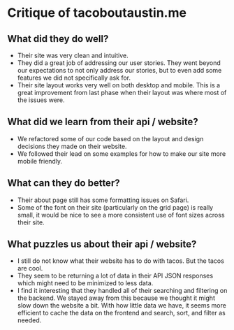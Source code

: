 # Critique of tacoboutaustin.me

## What did they do well?

* Their site was very clean and intuitive.
* They did a great job of addressing our user stories. They
  went beyond our expectations to not only address our stories, but to even add
  some features we did not specifically ask for.
* Their site layout works very well on both desktop and mobile. This is a great
  improvement from last phase when their layout was where most of the issues were.

## What did we learn from their api / website?

* We refactored some of our code based on the layout and design decisions they
  made on their website.
* We followed their lead on some examples for how to make our site more mobile
  friendly.

## What can they do better?

* Their about page still has some formatting issues on Safari.
* Some of the font on their site (particularly on the grid page) is really small,
  it would be nice to see a more consistent use of font sizes across their site.

## What puzzles us about their api / website?

* I still do not know what their website has to do with tacos. But the tacos are
  cool.
* They seem to be returning a lot of data in their API JSON responses which might
  need to be minimized to less data.
* I find it interesting that they handled all of their searching and filtering on
  the backend. We stayed away from this because we thought it might slow down the
  website a bit. With how little data we have, it seems more efficient to cache the
  data on the frontend and search, sort, and filter as needed.
